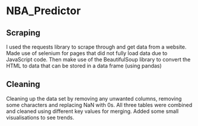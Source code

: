 # NBA_Predictor

## Scraping
I used the requests library to scrape through and get data from a website. Made use of selenium for pages that did not fully load data due to JavaScript code. <be >
Then make use of the BeautifulSoup library to convert the HTML to data that can be stored in a data frame (using pandas)

## Cleaning
Cleaning up the data set by removing any unwanted columns, removing some characters and replacing NaN with 0s. <be >
All three tables were combined and cleaned using different key values for merging. Added some small visualisations to see trends.
